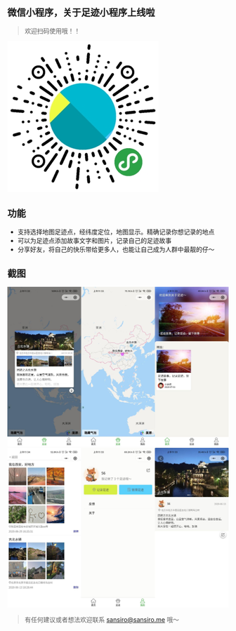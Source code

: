## 微信小程序，关于足迹小程序上线啦

> 欢迎扫码使用哦！！

![二维码](./others/qrcode.jpg)

## 功能
  * 支持选择地图足迹点，经纬度定位，地图显示。精确记录你想记录的地点
  * 可以为足迹点添加故事文字和图片，记录自己的足迹故事
  * 分享好友，将自己的快乐带给更多人，也能让自己成为人群中最靓的仔～

## 截图

![二维码](./others/sc-1.jpg)
![二维码](./others/sc-2.jpg)

> 有任何建议或者想法欢迎联系 sansiro@sansiro.me 哦～